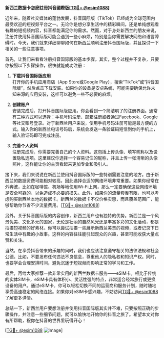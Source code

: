 **新西兰数据卡怎麽註冊抖音國際版[[TG💪+ @esim1088](https://t.me/s/esim1088)]**

近年来，随着社交媒体的蓬勃发展，抖音国际版（TikTok）已经成为全球范围内最受欢迎的短视频平台之一。无论你是想分享生活中的精彩瞬间，还是单纯想观看有趣的短视频内容，抖音都能满足你的需求。然而，对于身处新西兰的朋友来说，注册并使用抖音国际版可能会遇到一些小麻烦，特别是当你需要解决网络和语言障碍时。今天，我们就来详细聊聊如何在新西兰顺利注册抖音国际版，并且探讨一下相关的一些注意事项。

首先，让我们来看看注册抖音国际版的基本步骤。其实，整个过程并不复杂，只要你按照以下步骤操作，很快就能成功注册：

1. **下载抖音国际版应用**  
   打开你的手机应用商店（App Store或Google Play），搜索“TikTok”或“抖音国际版”，然后点击下载安装。如果你的设备是安卓系统，可能需要确保允许未知来源的应用安装，这样可以避免一些不必要的麻烦。

2. **创建账户**  
   安装完成后，打开抖音国际版应用。你会看到一个简洁明了的注册界面。通常有三种方式可以选择：手机号码注册、邮箱注册或者通过Facebook、Google等社交账号登录。对于新西兰用户来说，使用手机号码注册可能是最方便的方式。输入你的新西兰电话号码后，系统会发送一条验证码短信到你的手机上，输入验证码即可完成注册。

3. **完善个人资料**  
   注册完成后，你需要完善自己的个人资料。这包括上传头像、填写昵称以及设置隐私选项。这里建议你选择一个容易记住的昵称，并且上传一张清晰的头像照片，这样能让你的主页看起来更加专业和吸引人。

接下来，我们来说说在新西兰使用抖音国际版的一些特别需要注意的地方。由于新西兰的数据资费可能相对较高，因此选择合适的网络环境非常重要。如果你经常在外奔波，比如在咖啡馆、机场等地使用Wi-Fi上网，那么一定要确保这些网络环境是安全可靠的，以免造成不必要的损失。此外，如果你的流量套餐有限，也可以考虑购买新西兰本地的数据卡。新西兰的数据卡不仅价格实惠，而且覆盖范围广，能够帮助你节省不少流量费用。[[TG💪+ @esim1088](https://t.me/s/esim1088)]

另外，关于抖音国际版的内容创作，新西兰用户也有独特的优势。新西兰是一个风景优美、文化多元的国家，无论是壮丽的自然风光还是丰富多彩的文化活动，都是拍摄短视频的好素材。你可以尝试拍摄一些展示新西兰美景的视频，或者记录下日常生活中有趣的小故事。这样的内容往往能引起观众的兴趣，甚至可能收获大量点赞和关注。

当然，在享受抖音带来的乐趣的同时，我们也应该注意遵守相关的法律法规和社会公德。比如，不要发布任何违法不良信息，尊重他人的隐私权和知识产权。同时，也要学会合理安排时间，避免沉迷于短视频而影响正常的学习和工作。

最后，再给大家推荐一款非常实用的新西兰数据卡服务——eSIM卡。相比于传统的实体SIM卡，eSIM卡具有体积小、灵活性强的特点，非常适合经常旅行或更换设备的用户。通过eSIM卡，你可以轻松切换不同的运营商和服务计划，随时随地享受高速稳定的网络连接。如果你对eSIM卡感兴趣，不妨访问[TG💪+ @esim1088](https://t.me/s/esim1088)了解更多详情。

总结一下，新西兰用户要想注册并使用抖音国际版其实并不难，只要按照正确的步骤操作，并注意一些细节问题，就可以愉快地开始你的抖音之旅了。希望本文对你有所帮助，祝你在抖音的世界里玩得开心！  

[[TG💪+ @esim1088](https://t.me/s/esim1088) ![Image](https://i.postimg.cc/4NQfJmqS/Snipaste-2025-05-13-00-14-12.png)]